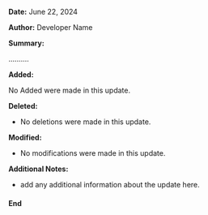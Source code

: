 
**Date:** June 22, 2024

**Author:** Developer Name

**Summary:**

..........

**Added:**

No Added were made in this update.

**Deleted:**

* No deletions were made in this update.

**Modified:**

* No modifications were made in this update.

**Additional Notes:**

*  add any additional information about the update here.


#### End ###